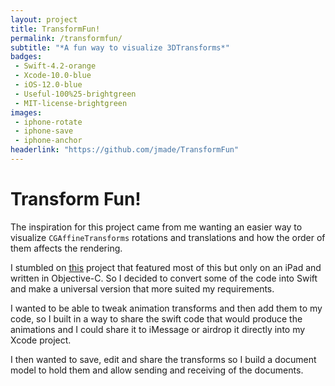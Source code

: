 ```yaml
---
layout: project
title: TransformFun!
permalink: /transformfun/
subtitle: "*A fun way to visualize 3DTransforms*"
badges: 
 - Swift-4.2-orange 
 - Xcode-10.0-blue
 - iOS-12.0-blue
 - Useful-100%25-brightgreen
 - MIT-license-brightgreen
images:
 - iphone-rotate
 - iphone-save
 - iphone-anchor
headerlink: "https://github.com/jmade/TransformFun"
---
```


# Transform Fun!

The inspiration for this project came from me wanting an easier way to visualize `CGAffineTransforms` rotations and translations and how the order of them affects the rendering. 

I stumbled on [this](https://www.github.com) project that featured most of this but only on an iPad and written in Objective-C. So I decided to convert some of the code into Swift and make a universal version that more suited my requirements. 

I wanted to be able to tweak animation transforms and then add them to my code, so I built in a way to share the swift code that would produce the animations and I could share it to iMessage or airdrop it directly into my Xcode project. 

I then wanted to save, edit and share the transforms so I build a document model to hold them and allow sending and receiving of the documents. 